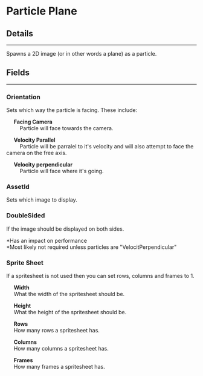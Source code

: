 # Particle Plane

## Details

---

Spawns a 2D image (or in other words a plane) as a particle.

## Fields

---

### Orientation

Sets which way the particle is facing. These include:

&nbsp;&nbsp;&nbsp;&nbsp; **Facing Camera**<br/>
&nbsp;&nbsp;&nbsp;&nbsp;&nbsp;&nbsp;&nbsp;&nbsp; Particle will face towards the camera.

&nbsp;&nbsp;&nbsp;&nbsp; **Velocity Parallel**<br/>
&nbsp;&nbsp;&nbsp;&nbsp;&nbsp;&nbsp;&nbsp;&nbsp; Particle will be parralel to it's velocity and will also attempt to face the camera on the free axis.

&nbsp;&nbsp;&nbsp;&nbsp; **Velocity perpendicular**<br/>
&nbsp;&nbsp;&nbsp;&nbsp;&nbsp;&nbsp;&nbsp;&nbsp; Particle will face where it's going.

### AssetId

Sets which image to display.

### DoubleSided

If the image should be displayed on both sides.

*Has an impact on performance<br/>
*Most likely not required unless particles are "VelocitPerpendicular"

### Sprite Sheet

If a spritesheet is not used then you can set rows, columns and frames to 1.

&nbsp;&nbsp;&nbsp;&nbsp; **Width**<br/>
&nbsp;&nbsp;&nbsp;&nbsp; What the width of the spritesheet should be.

&nbsp;&nbsp;&nbsp;&nbsp; **Height**<br/>
&nbsp;&nbsp;&nbsp;&nbsp; What the height of the spritesheet should be.

&nbsp;&nbsp;&nbsp;&nbsp; **Rows**<br/>
&nbsp;&nbsp;&nbsp;&nbsp; How many rows a spritesheet has.

&nbsp;&nbsp;&nbsp;&nbsp; **Columns**<br/>
&nbsp;&nbsp;&nbsp;&nbsp; How many columns a spritesheet has.

&nbsp;&nbsp;&nbsp;&nbsp; **Frames**<br/>
&nbsp;&nbsp;&nbsp;&nbsp; How many frames a spritesheet has.
